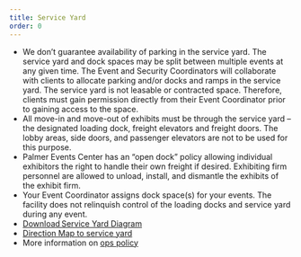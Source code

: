 ```yaml
---
title: Service Yard
order: 0
---
```


- We don’t guarantee availability of parking in the service yard. The service yard and dock spaces may be split between multiple events at any given time. The Event and Security Coordinators will collaborate with clients to allocate parking and/or docks and ramps in the service yard. The service yard is not leasable or contracted space. Therefore, clients must gain permission directly from their Event Coordinator prior to gaining access to the space.
- All move-in and move-out of exhibits must be through the service yard – the designated loading dock, freight elevators and freight doors. The lobby areas, side doors, and passenger elevators are not to be used for this purpose.
- Palmer Events Center has an “open dock” policy allowing individual exhibitors the right to handle their own freight if desired. Exhibiting firm personnel are allowed to unload, install, and dismantle the exhibits of the exhibit firm.
- Your Event Coordinator assigns dock space(s) for your events. The facility does not relinquish control of the loading docks and service yard during any event.
- [Download Service Yard Diagram](https://assets.palmereventscenter.com/2021/pec-service-yard-diagram-fnl.pdf)
- [Direction Map to service yard](https://assets.palmereventscenter.com/2021/pec-map-directions-to-service-yard-fnl.pdf)
- More information on [ops policy](https://ops.palmereventscenter.com/parking_and_shuttles)
